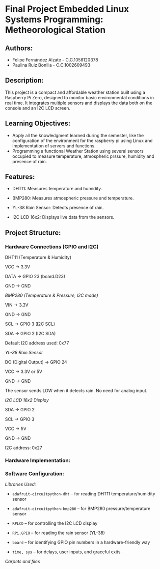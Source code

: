 # Final Project Embedded Linux Systems Programming: Metheorological Station 

## Authors: 
- Felipe Fernández Alzate - C.C.1056120378
- Paulina Ruiz Bonilla - C.C.1002609493

## Description: 

This project is a compact and affordable weather station built using a Raspberry Pi Zero, designed to monitor basic environmental conditions in real time. It integrates multiple sensors and displays the data both on the console and an I2C LCD screen.

## Learning Objectives:

- Apply all the knowledgment learned during the semester, like the configuration of the environment for the raspberry pi using Linux and implementation of servers and functions.
- Programming a functional Weather Station using several sensors occupied to measure temperature, atmospheric prssure, humidity and presence of rain. 

## Features: 

- DHT11: Measures temperature and humidity.

- BMP280: Measures atmospheric pressure and temperature.

- YL-38 Rain Sensor: Detects presence of rain.

- I2C LCD 16x2: Displays live data from the sensors.

## Project Structure: 

### Hardware Connections (GPIO and I2C)

DHT11 (Temperature & Humidity)
  
  VCC → 3.3V
  
  DATA → GPIO 23 (board.D23)
  
  GND → GND

*BMP280 (Temperature & Pressure, I2C mode)*
  
  VIN → 3.3V
  
  GND → GND
  
  SCL → GPIO 3 (I2C SCL)
  
  SDA → GPIO 2 (I2C SDA)

  Default I2C address used: 0x77

*YL-38 Rain Sensor*
  
  DO (Digital Output) → GPIO 24
  
  VCC → 3.3V or 5V
  
  GND → GND

The sensor sends LOW when it detects rain. No need for analog input.

*I2C LCD 16x2 Display*

  SDA → GPIO 2

  SCL → GPIO 3
  
  VCC → 5V
  
  GND → GND

  I2C address: 0x27

### Hardware Implementation:



### Software Configuration: 

*Libraries Used:*

- `adafruit-circuitpython-dht` – for reading DHT11 temperature/humidity sensor

- `adafruit-circuitpython-bmp280` – for BMP280 pressure/temperature sensor

- `RPLCD` – for controlling the I2C LCD display

- `RPi.GPIO` – for reading the rain sensor (YL-38)

- `board` – for identifying GPIO pin numbers in a hardware-friendly way

- `time, sys` – for delays, user inputs, and graceful exits

*Carpets and files*


